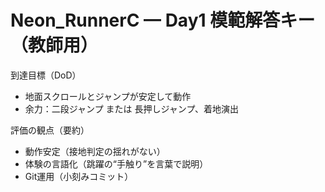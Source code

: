 # Neon_RunnerC — Day1 模範解答キー（教師用）
到達目標（DoD）
- 地面スクロールとジャンプが安定して動作
- 余力：二段ジャンプ または 長押しジャンプ、着地演出

評価の観点（要約）
- 動作安定（接地判定の揺れがない）
- 体験の言語化（跳躍の“手触り”を言葉で説明）
- Git運用（小刻みコミット）
